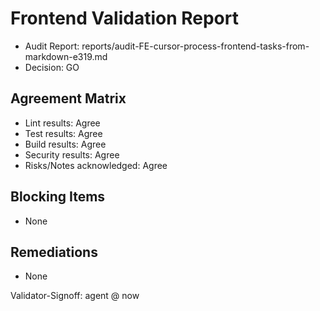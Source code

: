 # Frontend Validation Report

- Audit Report: reports/audit-FE-cursor-process-frontend-tasks-from-markdown-e319.md
- Decision: GO

## Agreement Matrix
- Lint results: Agree
- Test results: Agree
- Build results: Agree
- Security results: Agree
- Risks/Notes acknowledged: Agree

## Blocking Items
- None

## Remediations
- None

Validator-Signoff: agent @ now